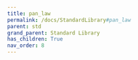 ```yaml
---
title: pan_law
permalink: /docs/StandardLibrary#pan_law
parent: std
grand_parent: Standard Library
has_children: True
nav_order: 8
---
```

